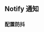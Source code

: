 <div class="demo-header">
<p class="overviewicon">
  <span class="wapi-form-menubar"/>
</p>

## Notify 通知

<nova-uxlink widget-name="Notify"></nova-uxlink>

</div>


### 配置防抖

<nova-demo-view link="notify/debounceDelay"></nova-demo-view>


<br>
